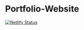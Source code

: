 # Portfolio-Website
[![Netlify Status](https://api.netlify.com/api/v1/badges/6fa54ab8-545e-4482-9c30-e79f674a35a8/deploy-status)](https://app.netlify.com/sites/focused-wing-91796d/deploys)
